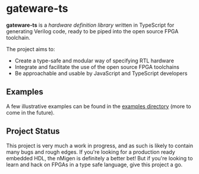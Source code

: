 # gateware-ts

**gateware-ts** is a *hardware definition library* written in TypeScript for generating Verilog code, ready to be piped into the open source FPGA toolchain.

The project aims to:

- Create a type-safe and modular way of specifying RTL hardware
- Integrate and facilitate the use of the open source FPGA toolchains
- Be approachable and usable by JavaScript and TypeScript developers

## Examples

A few illustrative examples can be found in the [examples directory](./examples) (more to come in the future).

## Project Status

This project is very much a work in progress, and as such is likely to contain many bugs and rough edges. If you're looking for a production ready embedded HDL, the nMigen is definitely a better bet! But if you're looking to learn and hack on FPGAs in a type safe language, give this project a go.